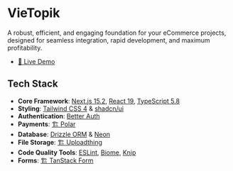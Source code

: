 # VieTopik

A robust, efficient, and engaging foundation for your eCommerce projects, designed for seamless integration, rapid development, and maximum profitability.

- [🚀 Live Demo](https://vietopik.com)



## Tech Stack


- **Core Framework**: [Next.js 15.2](https://nextjs.org), [React 19](https://react.dev), [TypeScript 5.8](https://typescriptlang.org)
- **Styling**: [Tailwind CSS 4](https://tailwindcss.com) & [shadcn/ui](https://ui.shadcn.com)
- **Authentication**: [Better Auth](https://better-auth.com)
- **Payments**: [🏗️ Polar](https://polar.sh)
- **Database**: [Drizzle ORM](https://orm.drizzle.team) & [Neon](https://neon.tech)
- **File Storage**: [🏗️ Uploadthing](https://uploadthing.com)
- **Code Quality Tools**: [ESLint](https://eslint.org), [Biome](https://biomejs.dev), [Knip](https://knip.dev)
- **Forms**: [🏗️ TanStack Form](https://tanstack.com/form)


